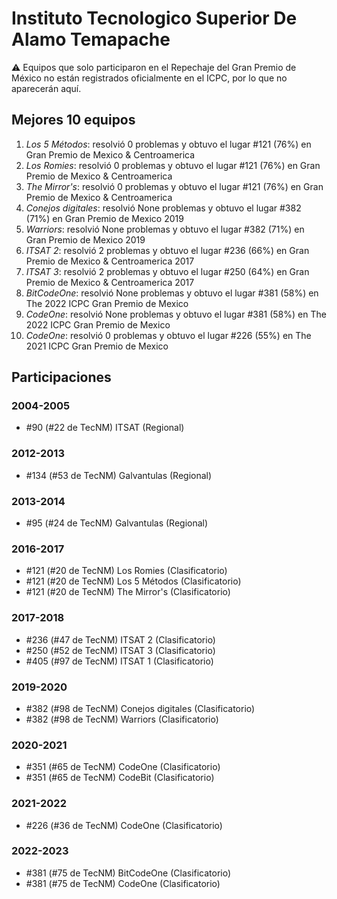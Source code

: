 # Instituto Tecnologico Superior De Alamo Temapache

:warning: Equipos que solo participaron en el Repechaje del Gran Premio de México no están registrados oficialmente en el ICPC, por lo que no aparecerán aquí.

## Mejores 10 equipos

1. _Los 5 Métodos_: resolvió 0 problemas y obtuvo el lugar #121 (76%) en Gran Premio de Mexico & Centroamerica
1. _Los Romies_: resolvió 0 problemas y obtuvo el lugar #121 (76%) en Gran Premio de Mexico & Centroamerica
1. _The Mirror's_: resolvió 0 problemas y obtuvo el lugar #121 (76%) en Gran Premio de Mexico & Centroamerica
1. _Conejos digitales_: resolvió None problemas y obtuvo el lugar #382 (71%) en Gran Premio de Mexico 2019
1. _Warriors_: resolvió None problemas y obtuvo el lugar #382 (71%) en Gran Premio de Mexico 2019
1. _ITSAT 2_: resolvió 2 problemas y obtuvo el lugar #236 (66%) en Gran Premio de Mexico & Centroamerica 2017
1. _ITSAT 3_: resolvió 2 problemas y obtuvo el lugar #250 (64%) en Gran Premio de Mexico & Centroamerica 2017
1. _BitCodeOne_: resolvió None problemas y obtuvo el lugar #381 (58%) en The 2022 ICPC Gran Premio de Mexico
1. _CodeOne_: resolvió None problemas y obtuvo el lugar #381 (58%) en The 2022 ICPC Gran Premio de Mexico
1. _CodeOne_: resolvió 0 problemas y obtuvo el lugar #226 (55%) en The 2021 ICPC Gran Premio de Mexico

## Participaciones

### 2004-2005

- #90 (#22 de TecNM) ITSAT (Regional)

### 2012-2013

- #134 (#53 de TecNM) Galvantulas (Regional)

### 2013-2014

- #95 (#24 de TecNM) Galvantulas (Regional)

### 2016-2017

- #121 (#20 de TecNM) Los Romies (Clasificatorio)
- #121 (#20 de TecNM) Los 5 Métodos (Clasificatorio)
- #121 (#20 de TecNM) The Mirror's (Clasificatorio)

### 2017-2018

- #236 (#47 de TecNM) ITSAT 2 (Clasificatorio)
- #250 (#52 de TecNM) ITSAT 3 (Clasificatorio)
- #405 (#97 de TecNM) ITSAT 1 (Clasificatorio)

### 2019-2020

- #382 (#98 de TecNM) Conejos digitales (Clasificatorio)
- #382 (#98 de TecNM) Warriors (Clasificatorio)

### 2020-2021

- #351 (#65 de TecNM) CodeOne (Clasificatorio)
- #351 (#65 de TecNM) CodeBit (Clasificatorio)

### 2021-2022

- #226 (#36 de TecNM) CodeOne (Clasificatorio)

### 2022-2023

- #381 (#75 de TecNM) BitCodeOne (Clasificatorio)
- #381 (#75 de TecNM) CodeOne (Clasificatorio)



